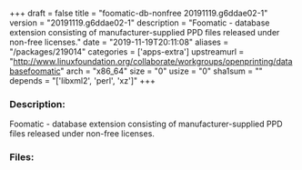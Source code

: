 +++
draft = false
title = "foomatic-db-nonfree 20191119.g6ddae02-1"
version = "20191119.g6ddae02-1"
description = "Foomatic - database extension consisting of manufacturer-supplied PPD files released under non-free licenses."
date = "2019-11-19T20:11:08"
aliases = "/packages/219014"
categories = ['apps-extra']
upstreamurl = "http://www.linuxfoundation.org/collaborate/workgroups/openprinting/databasefoomatic"
arch = "x86_64"
size = "0"
usize = "0"
sha1sum = ""
depends = "['libxml2', 'perl', 'xz']"
+++
### Description: 
Foomatic - database extension consisting of manufacturer-supplied PPD files released under non-free licenses.

### Files: 
